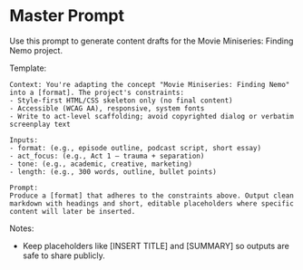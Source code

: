 # Master Prompt

Use this prompt to generate content drafts for the Movie Miniseries: Finding Nemo project.

Template:

```
Context: You're adapting the concept "Movie Miniseries: Finding Nemo" into a [format]. The project's constraints:
- Style-first HTML/CSS skeleton only (no final content)
- Accessible (WCAG AA), responsive, system fonts
- Write to act-level scaffolding; avoid copyrighted dialog or verbatim screenplay text

Inputs:
- format: (e.g., episode outline, podcast script, short essay)
- act_focus: (e.g., Act 1 — trauma + separation)
- tone: (e.g., academic, creative, marketing)
- length: (e.g., 300 words, outline, bullet points)

Prompt:
Produce a [format] that adheres to the constraints above. Output clean markdown with headings and short, editable placeholders where specific content will later be inserted.
```

Notes:
- Keep placeholders like [INSERT TITLE] and [SUMMARY] so outputs are safe to share publicly.
